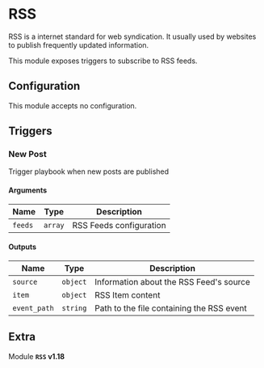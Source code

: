 # RSS

RSS is a internet standard for web syndication. It usually used by websites to publish frequently updated information.

This module exposes triggers to subscribe to RSS feeds.

## Configuration

This module accepts no configuration.

## Triggers

### New Post

Trigger playbook when new posts are published

#### Arguments

| Name      |  Type   |  Description  |
| --------- | ------- | --------------------------- |
| `feeds` | `array` | RSS Feeds configuration |


#### Outputs

| Name      |  Type   |  Description  |
| --------- | ------- | --------------------------- |
| `source` | `object` | Information about the RSS Feed's source |
| `item` | `object` | RSS Item content |
| `event_path` | `string` | Path to the file containing the RSS event |


## Extra

Module **`RSS` v1.18**